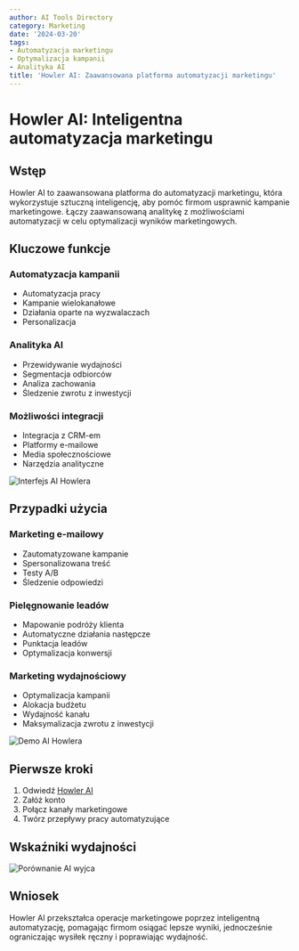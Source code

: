 ```yaml
---
author: AI Tools Directory
category: Marketing
date: '2024-03-20'
tags:
- Automatyzacja marketingu
- Optymalizacja kampanii
- Analityka AI
title: 'Howler AI: Zaawansowana platforma automatyzacji marketingu'
---
```


# Howler AI: Inteligentna automatyzacja marketingu

## Wstęp

Howler AI to zaawansowana platforma do automatyzacji marketingu, która wykorzystuje sztuczną inteligencję, aby pomóc firmom usprawnić kampanie marketingowe. Łączy zaawansowaną analitykę z możliwościami automatyzacji w celu optymalizacji wyników marketingowych.

## Kluczowe funkcje

### Automatyzacja kampanii
- Automatyzacja pracy
- Kampanie wielokanałowe
- Działania oparte na wyzwalaczach
- Personalizacja

### Analityka AI
- Przewidywanie wydajności
- Segmentacja odbiorców
- Analiza zachowania
- Śledzenie zwrotu z inwestycji

### Możliwości integracji
- Integracja z CRM-em
- Platformy e-mailowe
- Media społecznościowe
- Narzędzia analityczne

![Interfejs AI Howlera](/imgs/howler/interface.jpg)

## Przypadki użycia

### Marketing e-mailowy
- Zautomatyzowane kampanie
- Spersonalizowana treść
- Testy A/B
- Śledzenie odpowiedzi

### Pielęgnowanie leadów
- Mapowanie podróży klienta
- Automatyczne działania następcze
- Punktacja leadów
- Optymalizacja konwersji

### Marketing wydajnościowy
- Optymalizacja kampanii
- Alokacja budżetu
- Wydajność kanału
- Maksymalizacja zwrotu z inwestycji

![Demo AI Howlera](/imgs/howler/demo.jpg)

## Pierwsze kroki

1. Odwiedź [Howler AI](https://howler.ai)
2. Załóż konto
3. Połącz kanały marketingowe
4. Twórz przepływy pracy automatyzujące

## Wskaźniki wydajności

![Porównanie AI wyjca](/imgs/howler/comparison.jpg)

## Wniosek

Howler AI przekształca operacje marketingowe poprzez inteligentną automatyzację, pomagając firmom osiągać lepsze wyniki, jednocześnie ograniczając wysiłek ręczny i poprawiając wydajność.